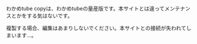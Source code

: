 わかめtube copyは、わかめtubeの量産版です。本サイトとは違ってメンテナンスとかをする気はないです。


複製する場合、編集はあまりしないでください。本サイトとの接続が失われてしまいます...。